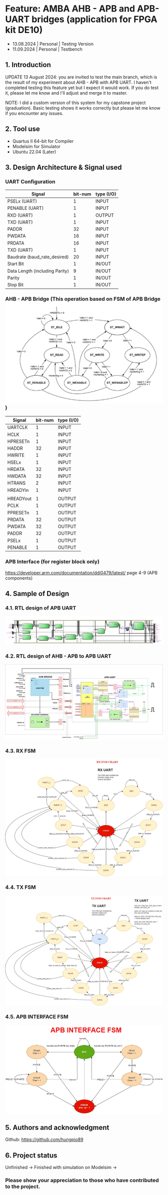 # Feature: AMBA AHB - APB and APB-UART bridges (application for FPGA kit DE10)
+ 13.08.2024 | Personal | Testing Version
+ 11.09.2024 | Personal | Testbench

## 1. Introduction
UPDATE 13 August 2024: you are invited to test the main branch, which is the result of my experiment about AHB - APB with APB UART. I haven't completed testing this feature yet but I expect it would work. If you do test it, please let me know and I'll adjust and merge it to master.

NOTE: I did a custom version of this system for my capstone project (graduation). Basic testing shows it works correctly but please let me know if you encounter any issues.

## 2. Tool use
+ Quartus II 64-bit for Compiler
+ Modelsim for Simulator
+ Ubuntu 22.04 (Later)

## 3. Design Architecture & Signal used

### UART Configuration
|          Signal                |bit-num |  type (I/O) | 
|--------------------------------|--------|-------------|
| PSELx     (UART)               |   1    |    INPUT    | 
| PENABLE   (UART)               |   1    |    INPUT    | 
| RXD  (UART)                    |   1    |    OUTPUT   |  (Serial) 
| TXD  (UART)                    |   1    |    INPUT    |  (Serial) 
| PADDR                          |   32   |    INPUT    |           -> Custom based on reference: https://developer.arm.com/documentation/ddi0479/latest/
| PWDATA                         |   16   |    INPUT    |
| PRDATA                         |   16   |    INPUT    |           
| TXD  (UART)                    |   1    |    INPUT    |  (Serial) 
| Baudrate (baud_rate_desired)   |   20   |    INPUT    |           -> Can be down to 16 (depend on dev)
| Start Bit                      |   1    |    IN/OUT   |
| Data Length (including Parity) |   9    |    IN/OUT   |  (Serial) -> This is the first basic design for testing whether the project is working or not
| Parity                         |   1    |    IN/OUT   |           -> Can be ignore if not used (not for this version)
| Stop Bit                       |   1    |    IN/OUT   |


### AHB - APB Bridge    (This operation based on FSM of APB Bridge ![alt text](image-1.png))
|          Signal                |bit-num |  type (I/O) | 
|--------------------------------|--------|-------------|
| UARTCLK                        |   1    |    INPUT    |           -> Custom signal for UART sel mode
| HCLK                           |   1    |    INPUT    |           -> Rising Edge Operation                (50 MHz for current testing)
| HPRESETn                       |   1    |    INPUT    |           -> Active Low
| HADDR                          |   32   |    INPUT    |           -> This signal is typically used for selecting peripheral to send request to
| HWRITE                         |   1    |    INPUT    |           -> Indicate Write or Read only
| HSELx                          |   1    |    INPUT    |           -> x can be your own number (incase integrated other peripheral (MEM,..))
| HRDATA                         |   32   |    INPUT    |           -> This is the first basic design for testing whether the project is working or not
| HWDATA                         |   32   |    INPUT    |           -> Can be ignore if not used (not for this version)
| HTRANS                         |   2    |    INPUT    |           -> Further use
| HREADYin                       |   1    |    INPUT    |           -> Further use
|                                |        |             |
| HREADYout                      |   1    |    OUTPUT   |           -> Further use
| PCLK                           |   1    |    OUTPUT   |
| PPRESETn                       |   1    |    OUTPUT   |
| PRDATA                         |   32   |    OUTPUT   |           -> Not full tested  (16 bits tested only)
| PWDATA                         |   32   |    OUTPUT   |           -> Not full tested  (16 bits tested only)
| PADDR                          |   32   |    OUTPUT   |
| PSELx                          |   1    |    OUTPUT   |           -> x can be your own number (incase integrated other peripheral (TIMER, SPI, I2C,...))
| PENABLE                        |   1    |    OUTPUT   | 

<!--  -->
### APB Interface (for register block only)
https://developer.arm.com/documentation/ddi0479/latest/ page 4-9 (APB components)

## 4. Sample of Design
### 4.1. RTL design of APB UART
![alt text](image.png) 
### 4.2. RTL design of AHB - APB to APB UART
![alt text](UART_GENERAL.jpg)
### 4.3. RX FSM
![alt text](RX_UART.jpg)                  <!-- on fixing --> 
### 4.4. TX FSM
![alt text](TX_UART.jpg)
### 4.5. APB INTERFACE FSM
![alt text](APB_INTERFACE_FSM.jpg)

## 5. Authors and acknowledgment
Github: https://github.com/hungpio89

## 6. Project status
Unfinished -> Finished with simulation on Modelsim -> 

### Please show your appreciation to those who have contributed to the project.
